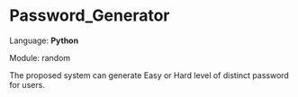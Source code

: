 # Password_Generator
Language: **Python**

Module: random

The proposed system can generate Easy or Hard level of distinct password for users.

